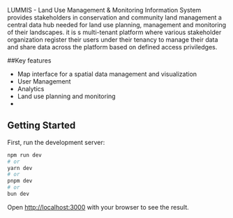 LUMMIS - Land Use Management & Monitoring Information System provides stakeholders in conservation and community land management
a central data hub needed for land use planning, management and monitoring of their landscapes. it is s multi-tenant platform where various 
stakeholder organization register their users under their tenancy to manage their data and share data across the platform based on defined access priviledges.

##Key features
- Map interface for a spatial data management and visualization
- User Management
- Analytics
- Land use planning and monitoring
- 
## Getting Started

First, run the development server:

```bash
npm run dev
# or
yarn dev
# or
pnpm dev
# or
bun dev
```

Open [http://localhost:3000](http://localhost:3000) with your browser to see the result.
